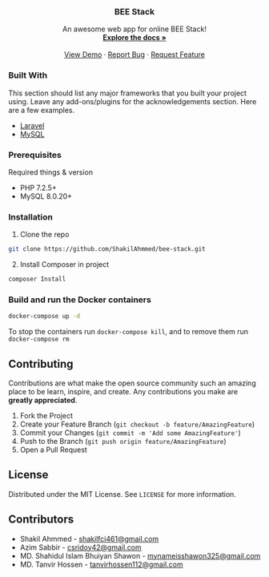 <!-- PROJECT LOGO -->
<br />
<!--- <p align="center">
  <a href="https://github.com/othneildrew/Best-README-Template">
    <img src="images/logo.png" alt="Logo" width="80" height="80">
  </a> -->
  <h3 align="center">BEE Stack</h3>
  <p align="center">
    An awesome web app for online BEE Stack!
    <br />
    <a href="#"><strong>Explore the docs »</strong></a>
    <br />
    <br />
    <a href="#">View Demo</a>
    ·
    <a href="#">Report Bug</a>
    ·
    <a href="#">Request Feature</a>
  </p>
</p>

### Built With

This section should list any major frameworks that you built your project using. Leave any add-ons/plugins for the acknowledgements section. Here are a few examples.
-   [Laravel](https://laravel.com)
-   [MySQL](https://www.mysql.com/)
### Prerequisites
Required things & version
-   PHP 7.2.5+
-   MySQL 8.0.20+
### Installation
1. Clone the repo
```sh
git clone https://github.com/ShakilAhmmed/bee-stack.git
```
2. Install Composer in project
```sh
composer Install
```
### Build and run the Docker containers
```sh
docker-compose up -d
```
To stop the containers run `docker-compose kill`, and to remove them run `docker-compose rm`
<!-- CONTRIBUTING -->
## Contributing
Contributions are what make the open source community such an amazing place to be learn, inspire, and create. Any contributions you make are **greatly appreciated**.
1. Fork the Project
2. Create your Feature Branch (`git checkout -b feature/AmazingFeature`)
3. Commit your Changes (`git commit -m 'Add some AmazingFeature'`)
4. Push to the Branch (`git push origin feature/AmazingFeature`)
5. Open a Pull Request
<!-- LICENSE -->
## License
Distributed under the MIT License. See `LICENSE` for more information.
<!-- CONTRIBUTORS -->
## Contributors
-   Shakil Ahmmed - shakilfci461@gmail.com
-   Azim Sabbir - csridoy42@gmail.com
-   MD. Shahidul Islam Bhuiyan Shawon - mynameisshawon325@gmail.com
-   MD. Tanvir Hossen - tanvirhossen112@gmail.com
